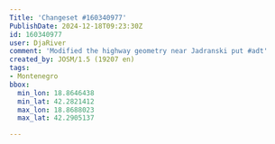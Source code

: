 ```yaml
---
Title: 'Changeset #160340977'
PublishDate: 2024-12-18T09:23:30Z
id: 160340977
user: DjaRiver
comment: 'Modified the highway geometry near Jadranski put #adt'
created_by: JOSM/1.5 (19207 en)
tags:
- Montenegro
bbox:
  min_lon: 18.8646438
  min_lat: 42.2821412
  max_lon: 18.8688023
  max_lat: 42.2905137

---
```

